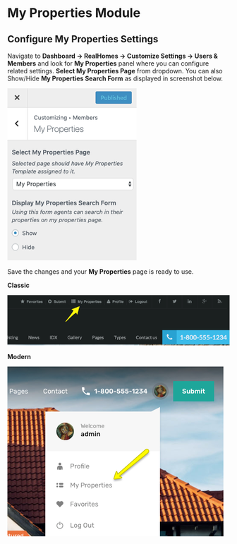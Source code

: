 # My Properties Module


## Configure My Properties Settings

Navigate to **Dashboard → RealHomes → Customize Settings → Users & Members** and look for **My Properties** panel where you can configure related settings. **Select My Properties Page** from dropdown. You can also Show/Hide **My Properties Search Form** as displayed in screenshot below. 

![RealHomes Documentation](images/member-pages/my-properties-panel.png)

Save the changes and your **My Properties** page is ready to use.

**Classic**

![RealHomes Documentation](images/member-pages/my-properties-front-end.png)

**Modern**

![RealHomes Documentation](images/member-pages/my-properties-front-end-mod.png)
